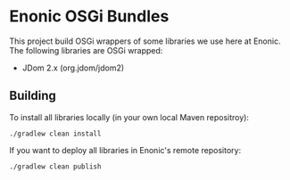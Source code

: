 # Enonic OSGi Bundles

This project build OSGi wrappers of some libraries we use here at Enonic. The following libraries are OSGi wrapped:

* JDom 2.x (org.jdom/jdom2)

## Building

To install all libraries locally (in your own local Maven repositroy):

    ./gradlew clean install

If you want to deploy all libraries in Enonic's remote repository:

    ./gradlew clean publish

